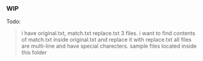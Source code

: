 

### WIP

Todo: 
>  i have original.txt, match.txt replace.txt 3 files. i want to find contents of match.txt inside original.txt and replace it with replace.txt
>  all files are multi-line and have special charecters.
>  sample files located inside this folder

